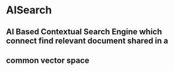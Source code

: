 # AISearch
## AI Based Contextual Search Engine which connect find relevant document shared in a 
## common vector space